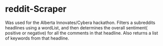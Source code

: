 # reddit-Scraper
Was used for the Alberta Innovates/Cybera hackathon. Filters a subreddits headlines using a wordList, and then determines the overall sentiment(
positive or negative) for all the comments in that headline. Also returns a list of keywords from that headline. 
